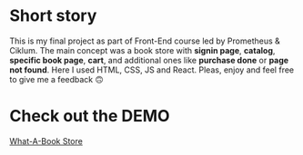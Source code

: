 # Short story
This is my final project as part of Front-End course led by Prometheus & Ciklum. The main concept was a book store with **signin page**, **catalog**, **specific book page**, **cart**, and additional ones like **purchase done** or **page not found**. Here I used HTML, CSS, JS and React. Pleas, enjoy and feel free to give me a feedback :upside_down_face:

# Check out the DEMO
[What-A-Book Store](https://neskazhuk.github.io/prometheus-x-course-task/)


